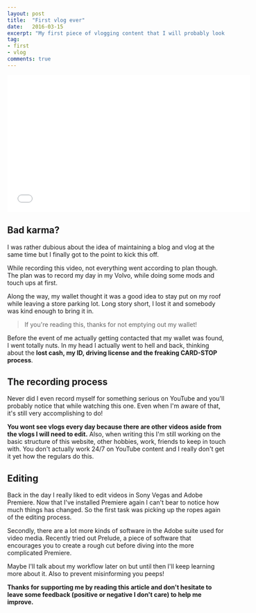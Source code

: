 ```yaml
---
layout: post
title:  "First vlog ever"
date:   2016-03-15
excerpt: "My first piece of vlogging content that I will probably look down upon in a few months."
tag:
- first
- vlog
comments: true
---
```

<iframe width="560" height="315" src="//www.youtube.com/embed/jXp4QsfvqoE" frameborder="0"> </iframe>

## Bad karma?

I was rather dubious about the idea of maintaining a blog and vlog at the same time but I finally got to the point to kick this off.

While recording this video, not everything went according to plan though. The plan was to record my day in my Volvo, while doing some mods and touch ups at first.

Along the way, my wallet thought it was a good idea to stay put on my roof while leaving a store parking lot. Long story short, I lost it and somebody was kind enough to bring it in.

> If you're reading this, thanks for not emptying out my wallet!

Before the event of me actually getting contacted that my wallet was found, I went totally nuts. In my head I actually went to hell and back, thinking about the **lost cash, my ID, driving license and the freaking CARD-STOP process**.

## The recording process

Never did I even record myself for something serious on YouTube and you'll probably notice that while watching this one. Even when I'm aware of that, it's still very accomplishing to do!

**You wont see vlogs every day because there are other videos aside from the vlogs I will need to edit.** Also, when writing this I'm still working on the basic structure of this website, other hobbies, work, friends to keep in touch with. You don't actually work 24/7 on YouTube content and I really don't get it yet how the regulars do this.

## Editing

Back in the day I really liked to edit videos in Sony Vegas and Adobe Premiere. Now that I've installed Premiere again I can't bear to notice how much things has changed. So the first task was picking up the ropes again of the editing process.

Secondly, there are a lot more kinds of software in the Adobe suite used for video media. Recently tried out Prelude, a piece of software that encourages you to create a rough cut before diving into the more complicated Premiere.

Maybe I'll talk about my workflow later on but until then I'll keep learning more about it. Also to prevent misinforming you peeps!

**Thanks for supporting me by reading this article and don't hesitate to leave some feedback (positive or negative I don't care) to help me improve.**
